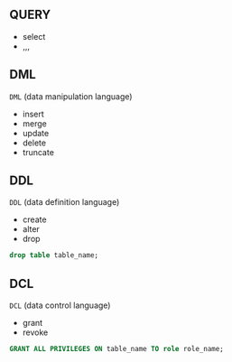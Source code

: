 
## QUERY

- select
- ,,,




## DML

`DML`  (data manipulation language)

- insert
- merge
- update
- delete
- truncate



## DDL

`DDL`  (data definition language)


- create
- alter
- drop


```sql
drop table table_name;
```



## DCL

`DCL`  (data control language)


- grant
- revoke


```sql
GRANT ALL PRIVILEGES ON table_name TO role role_name;
```



